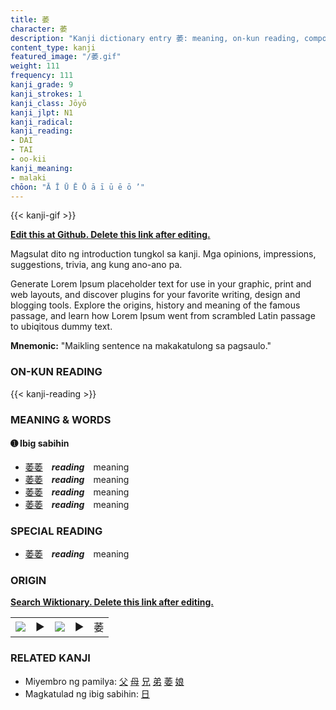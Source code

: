 ```yaml
---
title: 萎
character: 萎
description: "Kanji dictionary entry 萎: meaning, on-kun reading, compounds, origin, related kanji"
content_type: kanji
featured_image: "/萎.gif"
weight: 111
frequency: 111
kanji_grade: 9
kanji_strokes: 1
kanji_class: Jōyō
kanji_jlpt: N1
kanji_radical: 
kanji_reading: 
- DAI
- TAI
- oo-kii
kanji_meaning:
- malaki
chōon: "Ā Ī Ū Ē Ō ā ī ū ē ō ’"
---
```

[//]: # (Don't edit the line below. Kanji animated GIF code is automatically generated.)
{{< kanji-gif >}}

[//]: # (Edit below this line.)

**[Edit this at Github. Delete this link after editing.](https://github.com/tim0g/tim/tree/main/content/kanji/萎/index.md)**

Magsulat dito ng introduction tungkol sa kanji. Mga opinions, impressions, suggestions, trivia, ang kung ano-ano pa.

Generate Lorem Ipsum placeholder text for use in your graphic, print and web layouts, and discover plugins for your favorite writing, design and blogging tools. Explore the origins, history and meaning of the famous passage, and learn how Lorem Ipsum went from scrambled Latin passage to ubiqitous dummy text.
 
**Mnemonic:** "Maikling sentence na makakatulong sa pagsaulo."

### ON-KUN READING

[//]: # (Don't edit the line below. ON-KUN READING code is automatically generated.)
{{< kanji-reading >}}

### MEANING & WORDS

#### ➊ **Ibig sabihin**
  - [萎](../萎)[萎](../萎)　***reading***　meaning
  - [萎](../萎)[萎](../萎)　***reading***　meaning
  - [萎](../萎)[萎](../萎)　***reading***　meaning
  - [萎](../萎)[萎](../萎)　***reading***　meaning

### SPECIAL READING
  - [萎](../萎)[萎](../萎)　***reading***　meaning

### ORIGIN

**[Search Wiktionary. Delete this link after editing.](https://wiktionary.org/wiki/萎)**
<table class="kanji-table"><tr><td>
<img src="60px-萎-bronze.svg.png">
</td><td>▶</td><td>
<img src="60px-萎-oracle.svg.png">
</td><td>▶</td>
<td class="kanji-origin">萎</td>
</tr></table>

### RELATED KANJI
- Miyembro ng pamilya: [父](../父) [母](../母) [兄](../兄) [弟](../弟) [萎](../萎) [娘](../娘)
- Magkatulad ng ibig sabihin: [日](../日)
